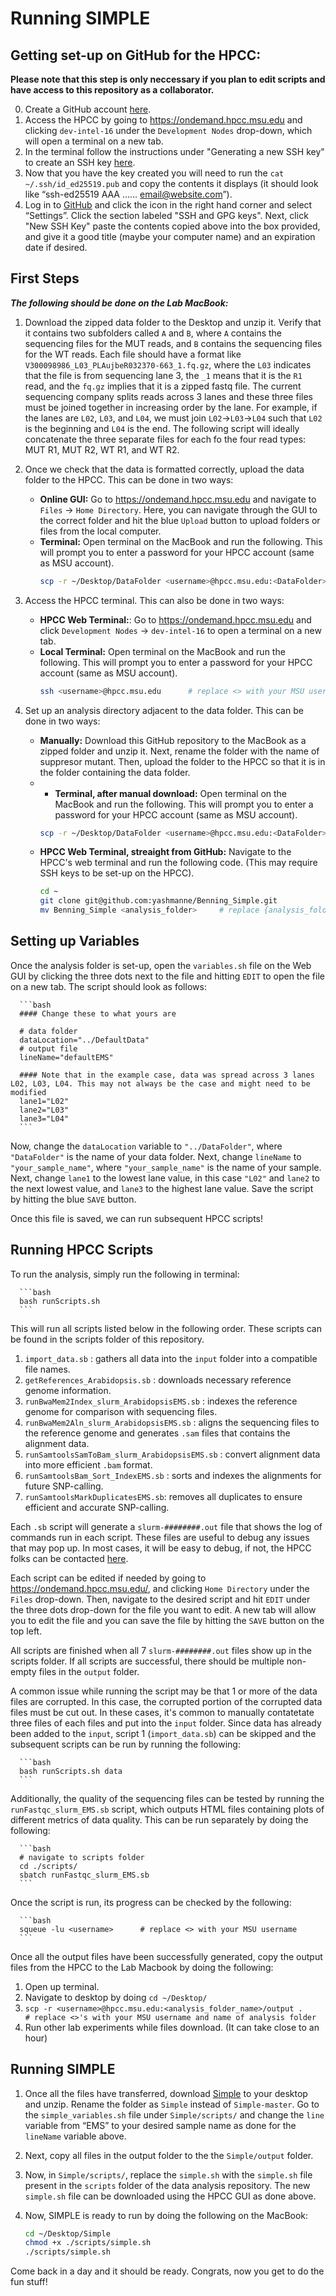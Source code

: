 # Running SIMPLE

## Getting set-up on GitHub for the HPCC:

**Please note that this step is only neccessary if you plan to edit scripts and have access to this repository as a collaborator.**

0. Create a GitHub account [here](https://github.com/).
1. Access the HPCC by going to https://ondemand.hpcc.msu.edu and clicking `dev-intel-16` under the `Development Nodes` drop-down, which will open a terminal on a new tab.
2. In the terminal follow the instructions under "Generating a new SSH key" to create an SSH key [here](https://docs.github.com/en/authentication/connecting-to-github-with-ssh/generating-a-new-ssh-key-and-adding-it-to-the-ssh-agent). 
3. Now that you have the key created you will need to run the `cat ~/.ssh/id_ed25519.pub` and copy the contents it displays (it should look like “ssh-ed25519 AAA …… email@website.com”).
4. Log in to [GitHub](https://github.com/) and click the icon in the right hand corner and select “Settings”. Click the section labeled "SSH and GPG keys". Next, click "New SSH Key" paste the contents copied above into the box provided, and give it a good title (maybe your computer name) and an expiration date if desired.

## First Steps

***The following should be done on the Lab MacBook:***

1. Download the zipped data folder to the Desktop and unzip it. Verify that it contains two subfolders called `A` and `B`, where `A` contains the sequencing files for the MUT reads, and `B` contains the sequencing files for the WT reads. Each file should have a format like `V300098986_L03_PLAujbeR032370-663_1.fq.gz`, where the `L03` indicates that the file is from sequencing lane 3, the `_1` means that it is the `R1` read, and the `fq.gz` implies that it is a zipped fastq file. The current sequencing company splits reads across 3 lanes and these three files must be joined together in increasing order by the lane. For example, if the lanes are `L02`, `L03`, and `L04`, we must join `L02`->`L03`->`L04` such that `L02` is the beginning and `L04` is the end. The following script will ideally concatenate the three separate files for each fo the four read types: MUT R1, MUT R2, WT R1, and WT R2.
   
2. Once we check that the data is formatted correctly, upload the data folder to the HPCC. This can be done in two ways:

    * **Online GUI:** Go to https://ondemand.hpcc.msu.edu and navigate to `Files` -> `Home Directory`. Here, you can navigate through the GUI to the correct folder and hit the blue `Upload` button to upload folders or files from the local computer.
    * **Terminal:** Open terminal on the MacBook and run the following. This will prompt you to enter a password for your HPCC account (same as MSU account).
      ```bash
      scp -r ~/Desktop/DataFolder <username>@hpcc.msu.edu:<DataFolder>     # replace <>'s with your MSU username and the name of your data folder
      ```
3. Access the HPCC terminal. This can also be done in two ways:

    * **HPCC Web Terminal:**: Go to https://ondemand.hpcc.msu.edu and click `Development Nodes` -> `dev-intel-16` to open a terminal on a new tab.  
    * **Local Terminal:** Open terminal on the MacBook and run the following. This will prompt you to enter a password for your HPCC account (same as MSU account).
      ```bash
      ssh <username>@hpcc.msu.edu      # replace <> with your MSU username 
      ```

4. Set up an analysis directory adjacent to the data folder. This can be done in two ways:

   * **Manually:** Download this GitHub repository to the MacBook as a zipped folder and unzip it. Next, rename the folder with the name of suppresor mutant. Then, upload the folder to the HPCC so that it is in the folder containing the data folder. 
   * * **Terminal, after manual download:** Open terminal on the MacBook and run the following. This will prompt you to enter a password for your HPCC account (same as MSU account).
      ```bash
      scp -r ~/Desktop/DataFolder <username>@hpcc.msu.edu:<DataFolder>     # replace <>'s with your MSU username and the name of your data folder
      ```
   * **HPCC Web Terminal, streaight from GitHub:** Navigate to the HPCC's web terminal and run the following code. (This may require SSH keys to be set-up on the HPCC).
     ```bash
     cd ~
     git clone git@github.com:yashmanne/Benning_Simple.git
     mv Benning_Simple <analysis_folder>     # replace {analysis_folder} with {your_sample_name}
     ```

## Setting up Variables

Once the analysis folder is set-up, open the `variables.sh` file on the Web GUI by clicking the three dots next to the file and hitting `EDIT` to open the file on a new tab. The script should look as follows:

      ```bash
      #### Change these to what yours are

      # data folder
      dataLocation="../DefaultData"
      # output file
      lineName="defaultEMS"

      #### Note that in the example case, data was spread across 3 lanes L02, L03, L04. This may not always be the case and might need to be modified
      lane1="L02"
      lane2="L03"
      lane3="L04"
      ```
Now, change the `dataLocation` variable to `"../DataFolder"`, where `"DataFolder"` is the name of your data folder. Next, change `lineName` to `"your_sample_name"`, where `"your_sample_name"` is the name of your sample. Next, change `lane1` to the lowest lane value, in this case `"L02"` and `lane2` to the next lowest value, and `lane3` to the highest lane value. Save the script by hitting the blue `SAVE` button.

Once this file is saved, we can run subsequent HPCC scripts!

## Running HPCC Scripts

To run the analysis, simply run the following in terminal:

      ```bash
      bash runScripts.sh 
      ```

This will run all scripts listed below in the following order. These scripts can be found in the scripts folder of this repository.
   1. `import_data.sb` : gathers all data into the `input` folder into a compatible file names.
   2. `getReferences_Arabidopsis.sb` : downloads necessary reference genome information.
   3. `runBwaMem2Index_slurm_ArabidopsisEMS.sb` : indexes the reference genome for comparison with sequencing files.
   4. `runBwaMem2Aln_slurm_ArabidopsisEMS.sb` : aligns the sequencing files to the reference genome and generates `.sam` files that contains the alignment data.
   5. `runSamtoolsSamToBam_slurm_ArabidopsisEMS.sb` : convert alignment data into more efficient `.bam` format.
   6. `runSamtoolsBam_Sort_IndexEMS.sb` : sorts and indexes the alignments for future SNP-calling.
   7. `runSamtoolsMarkDuplicatesEMS.sb`: removes all duplicates to ensure efficient and accurate SNP-calling.

Each `.sb` script will generate a `slurm-########.out` file that shows the log of commands run in each script. These files are useful to debug any issues that may pop up. In most cases, it will be easy to debug, if not, the HPCC folks can be contacted [here](https://contact.icer.msu.edu/contact). 

Each script can be edited if needed by going to https://ondemand.hpcc.msu.edu/, and clicking `Home Directory` under the `Files` drop-down. Then, navigate to the desired script and hit `EDIT` under the three dots drop-down for the file you want to edit. A new tab will allow you to edit the file and you can save the file by hitting the `SAVE` button on the top left.

All scripts are finished when all 7 `slurm-########.out` files show up in the scripts folder. If all scripts are successful, there should be multiple non-empty files in the `output` folder.

A common issue while running the script may be that 1 or more of the data files are corrupted. In this case, the corrupted portion of the corrupted data files must be cut out. In these cases, it's common to manually contatetate three files of each files and put into the `input` folder. Since data has already been added to the `input`, script 1 (`import_data.sb`) can be skipped and the subsequent scripts can be run by running the following:

      ```bash
      bash runScripts.sh data
      ```

Additionally, the quality of the sequencing files can be tested by running the `runFastqc_slurm_EMS.sb` script, which outputs HTML files containing plots of different metrics of data quality. This can be run separately by doing the following:

      ```bash
      # navigate to scripts folder
      cd ./scripts/
      sbatch runFastqc_slurm_EMS.sb
      ``` 

Once the script is run, its progress can be checked by the following:

      ```bash 
      squeue -lu <username>      # replace <> with your MSU username 
      ```
 
Once all the output files have been successfully generated, copy the output files from the HPCC to the Lab Macbook by doing the following:

1. Open up terminal.
2. Navigate to desktop by doing `cd ~/Desktop/`
3. `scp -r <username>@hpcc.msu.edu:<analysis_folder_name>/output .      # replace <>'s with your MSU username and name of analysis folder `  
4. Run other lab experiments while files download. (It can take close to an hour)

## Running SIMPLE
1. Once all the files have transferred, download [Simple](https://github.com/wacguy/Simple) to your desktop and unzip. Rename the folder as `Simple` instead of `Simple-master`. Go to the `simple_variables.sh` file under `Simple/scripts/` and change the `line` variable from “EMS” to your desired sample name as done for the `lineName` variable above. 

2. Next, copy all files in the output folder to the the `Simple/output` folder.

3. Now, in `Simple/scripts/`, replace the `simple.sh` with the `simple.sh` file present in the `scripts` folder of the data analysis repository. The new `simple.sh` file can be downloaded using the HPCC GUI as done above.
      
<!--       ```bash
      cd ~/Desktop/Simple/scripts/
      scp <username>@hpcc.msu.edu:<analysis_folder>/scripts/simple.sh ./simple.sh      # replace <>'s with your MSU username and name of analysis folder
      ``` -->
 
4. Now, SIMPLE is ready to run by doing the following on the MacBook:

      ```bash
      cd ~/Desktop/Simple
      chmod +x ./scripts/simple.sh
      ./scripts/simple.sh
      ```

Come back in a day and it should be ready. Congrats, now you get to do the fun stuff!
